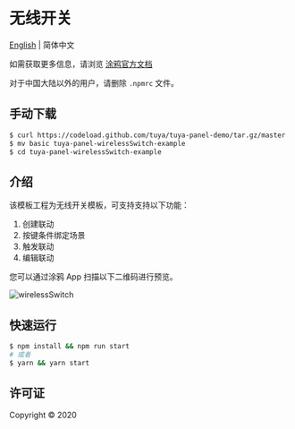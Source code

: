 # 无线开关

[English](./README.md) | 简体中文

如需获取更多信息，请浏览 [涂鸦官方文档](https://docs.tuya.com)

对于中国大陆以外的用户，请删除 `.npmrc` 文件。

## 手动下载

```bash
$ curl https://codeload.github.com/tuya/tuya-panel-demo/tar.gz/master | tar -xz --strip=2 tuya-panel-demo-master/examples/wirelessSwitch
$ mv basic tuya-panel-wirelessSwitch-example
$ cd tuya-panel-wirelessSwitch-example
```

## 介绍

该模板工程为无线开关模板，可支持支持以下功能：

1. 创建联动
2. 按键条件绑定场景
3. 触发联动
4. 编辑联动

您可以通过涂鸦 App 扫描以下二维码进行预览。

![wirelessSwitch](https://images.tuyacn.com/rms-static/fc0398c0-7bc5-11eb-b60c-35c3dc2e2583-1614737583180.png?tyName=wirelessSwitch.png)

## 快速运行

```bash
$ npm install && npm run start
# 或者
$ yarn && yarn start
```

## 许可证

Copyright © 2020
